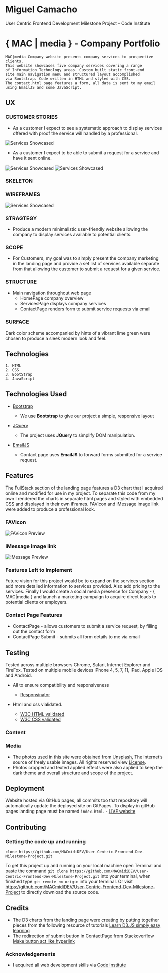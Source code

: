 # Miguel Camacho
User Centric Frontend Development 
Milestone Project - Code Institute
#  { MAC | media } - Company Portfolio
```
MAC|media Company website presents company services to prospective clients.
This website showcases five company services covering a range
of Information Technology areas. Custom built static front-end
site main navigation menu and structured layout accomplished 
via Bootstrap. Code written in HTML and styled with CSS. 
The contact.html page features a form, all data is sent to my email
using EmailJS and some JavaScript.
```
## UX

### CUSTOMER STORIES
- As a customer I expect to see a systematic approach to display services offered with proof the service will handled by a professional. 

![Services Showcased](https://github.com/MACmidiDEV/User-Centric-Frontend-Dev-Milestone-Project/blob/master/assets/wireframes/ServiceShowcase.png?raw=true "proof of services")

- As a customer I expect to be able to submit a request for a service and have it sent online.

![Services Showcased](https://github.com/MACmidiDEV/User-Centric-Frontend-Dev-Milestone-Project/blob/master/assets/wireframes/ContactShowcase.png?raw=true "proof of requests")
![Services Showcased](https://github.com/MACmidiDEV/User-Centric-Frontend-Dev-Milestone-Project/blob/master/assets/wireframes/ContactShowcase2.png?raw=true "proof of delivery")

### SKELETON 

### WIREFRAMES
![Services Showcased](https://github.com/MACmidiDEV/User-Centric-Frontend-Dev-Milestone-Project/blob/master/assets/wireframes/WireFrames.png?raw=true "wireframes")

### STRAGTEGY
- Produce a modern minimalistic user-friendly website allowing the company to display services available to potential clients.

### SCOPE
- For Customers, my goal was to simply present the company marketing in the landing page and provide a set list of services available separate from that allowing the customer to submit a request for a given service.

### STRUCTURE
- Main navigation throughout web page
    - HomePage company overview
    - ServicesPage displays company services
    - ContactPage renders form to submit service requests via email

### SURFACE
Dark color scheme accompanied by hints of a vibrant lime green were chosen to produce a sleek modern look and feel.

## Technologies
    1. HTML
    2. CSS
    3. BootStrap
    4. JavaScript

## Technologies Used

- [Bootstrap](http://getbootstrap.com/)
    - We use **Bootstrap** to give our project a simple, responsive layout

- [JQuery](https://jquery.com)
    - The project uses **JQuery** to simplify DOM manipulation.

- [EmailJS](https://www.emailjs.com)
    - Contact page uses **EmailJS** to forward forms submitted for a service request.

## Features
The FullStack section of the landing page features a D3 chart that I acquired online and modified for use in my project. To separate this code from my own I rendered the charts in separate html pages and styled with embedded CSS and displayed in their own iFrames. FAVicon and iMessage image link were added to produce a professional look.

### FAVicon

![FAVicon Preview](https://github.com/MACmidiDEV/User-Centric-Frontend-Dev-Milestone-Project/blob/master/assets/wireframes/FAVicons.png?raw=true "FAVicon")

### iMessage image link

![iMessage Preview](https://github.com/MACmidiDEV/User-Centric-Frontend-Dev-Milestone-Project/blob/master/assets/wireframes/iMessageLink.png?raw=true "iMessage")

### Features Left to Implement
Future vision for this project would be to expand on the services section add more detailed information to services provided. Also add pricing to the services. Finally I would create a social media presence for Company - { MAC|media } and launch a marketing campaign to acquire direct leads to potential clients or employers.
 
### Contact Page Features
- ContactPage - allows customers to submit a service request, by filling out the contact form
- ContactPage Submit - submits all form details to me via email

## Testing
Tested across multiple browsers Chrome, Safari, Internet Explorer and FireFox.
Tested on multiple mobile devices iPhone 4, 5, 7, 11, iPad, Apple IOS and Android.
- All to ensure compatibility and responsiveness
    - [Responsinator](http://www.responsinator.com/)

- Html and css vialidated.
    - [W3C HTML validated](https://validator.w3.org/)
    - [W3C CSS validated](https://jigsaw.w3.org/css-validator/)    

### Content

### Media
- The photos used in this site were obtained from [Unsplash](https://unsplash.com), The internet’s source of freely usable images. All rights reserved view [License](https://unsplash.com/license).
- Photos cropped and texted applied  effects were also applied to keep the dark theme and overall structure and scope of the project.

## Deployment
Website hosted via GitHub pages, all commits too that repository will automatically update the deployed site on GitPages. To display in gitHub pages landing page must be named `index.html`.
    - [LIVE website](https://macmididev.github.io/User-Centric-Frontend-Dev-Milestone-Project/)

## Contributing

### Getting the code up and running
  ```
  clone https://github.com/MACmidiDEV/User-Centric-Frontend-Dev-Milestone-Project.git
  ```  
To get this project up and running on your local machine open Terminal and paste the command
`git clone https://github.com/MACmidiDEV/User-Centric-Frontend-Dev-Milestone-Project.git` 
into your terminal, when finished type `git remote rm origin` into your terminal. Or visit https://github.com/MACmidiDEV/User-Centric-Frontend-Dev-Milestone-Project to directly download the source code.

## Credits
- The D3 charts from the landing page were creating by putting together pieces from the following resource of tutorials [Learn D3.JS simply easy learning](https://www.tutorialspoint.com/d3js/index.htm)
- The redirection of submit button in ContactPage from Stackoverflow [Make button act like hyperlink](https://stackoverflow.com/questions/3303675/how-to-make-an-input-type-button-act-like-a-hyperlink-and-redirect-using-a-get-r)


### Acknowledgements
- I acquired all web development skills via [Code Institute](https://codeinstitute.net)




